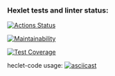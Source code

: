 ### Hexlet tests and linter status:
[![Actions Status](https://github.com/NoFate35/python-project-50/actions/workflows/hexlet-check.yml/badge.svg)](https://github.com/NoFate35/python-project-50/actions)

[![Maintainability](https://api.codeclimate.com/v1/badges/88870cbac3ce923e8b25/maintainability)](https://codeclimate.com/github/NoFate35/python-project-50/maintainability)

[![Test Coverage](https://api.codeclimate.com/v1/badges/88870cbac3ce923e8b25/test_coverage)](https://codeclimate.com/github/NoFate35/python-project-50/test_coverage)


heclet-code usage:
[![asciicast](https://asciinema.org/a/RuENZDxI7fBrf2Ra5vo1eWtxd.svg)](https://asciinema.org/a/RuENZDxI7fBrf2Ra5vo1eWtxd)
